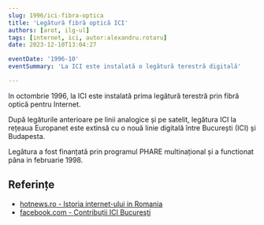 ```yaml
---
slug: 1996/ici-fibra-optica
title: 'Legătură fibră optică ICI'
authors: [arot, ilg-ul]
tags: [internet, ici, autor:alexandru.rotaru]
date: 2023-12-10T13:04:27

eventDate: '1996-10'
eventSummary: 'La ICI este instalată o legătură terestră digitală'

---
```


In octombrie 1996, la ICI este instalată prima legătură terestră prin
fibră optică pentru Internet.

<!-- truncate -->

După legăturile anterioare pe linii analogice și pe satelit,
legătura ICI la rețeaua Europanet este extinsă cu o nouă
linie digitală între București (ICI) și Budapesta.

Legătura a fost finanțată prin programul PHARE multinațional
și a functionat pâna in februarie 1998.

## Referințe

- [hotnews.ro - Istoria internet-ului in Romania](https://economie.hotnews.ro/stiri-20_ani_internet-15969144-istoria-internetului-romania-alexandru-rotaru-nu-pot-spun-inventat-noi-ceva-plus-aici-romania-doar-majoritatea-noutatilor-adoptat-printre-primii.htm)
- [facebook.com - Contribuții ICI Bucureşti](https://www.facebook.com/ICIBucuresti/posts/3488728511216217/)
